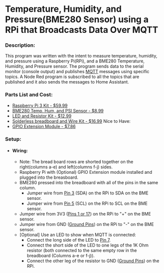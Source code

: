 # Temperature, Humidity, and Pressure(BME280 Sensor) using a RPi that Broadcasts Data Over MQTT

### Description:
This program was written with the intent to measure temperature, humidity, and pressure using a
Raspberry Pi(RPi), and a BME280 Temperature, Humidity, and Pressure sensor. The program sends 
data to the serial monitor (console output) and publishes [MQTT](https://mqtt.org/) messages 
using specific topics. A Node Red program is subscribed to all the topics that are published 
and it also sends the messages to Home Assistant.

### Parts List and Cost:
- [Raspberry Pi 3 Kit - $59.99](https://vilros.com/products/raspberry-pi-3-complete-starter-kit-clear-case)
- [BME280 Temp, Hum, and PSI Sensor - $8.99](https://www.amazon.com/HiLetgo-Atmospheric-Pressure-Temperature-Humidity/dp/B01N47LZ4P/ref=sr_1_4?crid=1E5WDNIF8YHQE&dib=eyJ2IjoiMSJ9.Alw1tIQnhX14R2JLX8aHhSBi0amC4H9hjB5vSoW7KUgPFC8hqxw3vfTED9-XxGFMRZIOwo5ixUDrIobOd-4Z8NNdsCqj23nuWrlxkfBDoIqvCEIeF_OIgFj9_ydL1TARUQFZQDdXxjR0p9wIbiX9auXzN_eWWScBfDOQs5rDCS-R6FvrHYT5jDBXWES_ZuuNlpp6HM2fN2t9LF_SF6-DYt0Atxm2Zx1B0S4bIQ900vX9tl1DXl_2TZ-L_QVgGBYHGSbDo01KXedpTs1o8Zi_dAJNfIctBY7Zz9zH3zOxEkg.xQK4ZLBuFycCxoK32Yee1UsMiciTACtBbPBETJ3FFHQ&dib_tag=se&keywords=bme280&qid=1723442903&s=hi&sprefix=bme280%2Ctools%2C153&sr=1-4)
- [LED and Resistor Kit - $12.99](https://www.amazon.com/WayinTop-Resistor-Assortment-Respberry-Resistors/dp/B07YWNHZHS/ref=asc_df_B07YWNHZHS/?tag=hyprod-20&linkCode=df0&hvadid=692875362841&hvpos=&hvnetw=g&hvrand=16208490164150483244&hvpone=&hvptwo=&hvqmt=&hvdev=c&hvdvcmdl=&hvlocint=&hvlocphy=9032188&hvtargid=pla-2281435178098&psc=1&mcid=6b20f53b2690311fb884331ab0bbb2b7&hvocijid=16208490164150483244-B07YWNHZHS-&hvexpln=73&gad_source=1)
- [Solderless breadboard and Wire Kit - $16.99](https://www.amazon.com/Breadboard-Jumper-Solderless-Breadboards-Tweezer/dp/B0BNH7LYH3/ref=sr_1_6?crid=3OGVIA5SKNTRJ&dib=eyJ2IjoiMSJ9.NxnfqScIfD6CLdSD3tNGHm0gFDyRkgXWVupXNNPNt7lYG2EIFeMcHNbu6rEaiUiJEHglUUFLqzj2hv2pE2KKczhIp49MDkopJHO1APLRzVN5O0qL6c5qWQQkByYMCQNlF7kd_ENgGVge4JlGZJ1K7379eo9KjGzd4pwPckJjxtaj4-650T1gYObJOiufM-jphH1ICN24KcjsO4agQUVskQLv9beqra2_eDEZA2RgxrwIgSnKummxV3OrnLEXomtweBettE7Xpul_OUaWyFkIzmmwoOVV1xq79Vjo8r6nxD0.8g8ZM_AtSW0n-5x9gn6I6NCEurJ7ue88MdNoOTcLssc&dib_tag=se&keywords=breadboard+kit&qid=1723852435&s=industrial&sprefix=breadboar+kit%2Cindustrial%2C139&sr=1-6)
Nice to Have:
- [GPIO Extension Module - $7.86](https://www.amazon.com/Vbestlife-T-Type-Extension-Adapter-Raspberry/dp/B07MX5T3LM/ref=asc_df_B07MX5T3LM/?tag=hyprod-20&linkCode=df0&hvadid=692875362841&hvpos=&hvnetw=g&hvrand=13347301927716202238&hvpone=&hvptwo=&hvqmt=&hvdev=c&hvdvcmdl=&hvlocint=&hvlocphy=9032188&hvtargid=pla-2281435177418&psc=1&mcid=3fcb503d05db325a8edc2295e6df77ce&hvocijid=13347301927716202238-B07MX5T3LM-&hvexpln=73&gad_source=1)

### Setup:
- #### Wiring:
  * Note: The bread board rows are shorted together on the right(columns a-e) and left(columns f-j) sides.
  * Raspberry Pi with (Optional) GPIO Extension module installed and plugged into the breasboard. 
  * BME280 pressed into the breadboard with all of the pins in the same column.
     * Jumper wire from [Pin 3](https://www.pi4j.com/1.2/pins/model-3b-plus-rev1.html) (SDA) on the RPi to SDA on the BME sensor.
     * Jumper wire from [Pin 5](https://www.pi4j.com/1.2/pins/model-3b-plus-rev1.html) (SCL) on the RPi to SCL on the BME sensor.
  * Jumper wire from 3V3 ([Pins 1 or 17](https://www.pi4j.com/1.2/pins/model-3b-plus-rev1.html)) on the RPi to "+" on the BME sensor.
  * Jumper wire from GND ([Ground Pins](https://www.pi4j.com/1.2/pins/model-3b-plus-rev1.html)) on the RPi to "-" on the BME sensor.
  * [Optional] Use an LED to show when MQTT is connected:
     * Connect the long side of the LED to [Pin 7](https://www.pi4j.com/1.2/pins/model-3b-plus-rev1.html).
     * Connect the short side of the LED to one legs of the 1K Ohm resistor (both connected to the same empty row in the breadboard (Columns a-e or f-j)).
     * Connect the other leg of the resistor to GND ([Ground Pins](https://www.pi4j.com/1.2/pins/model-3b-plus-rev1.html)) on the RPi.
